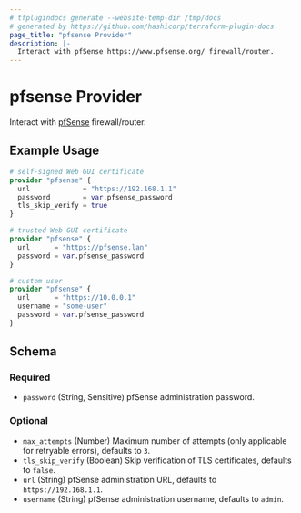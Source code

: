 ```yaml
---
# tfplugindocs generate --website-temp-dir /tmp/docs
# generated by https://github.com/hashicorp/terraform-plugin-docs
page_title: "pfsense Provider"
description: |-
  Interact with pfSense https://www.pfsense.org/ firewall/router.
---
```


# pfsense Provider

Interact with [pfSense](https://www.pfsense.org/) firewall/router.

## Example Usage

```terraform
# self-signed Web GUI certificate
provider "pfsense" {
  url             = "https://192.168.1.1"
  password        = var.pfsense_password
  tls_skip_verify = true
}

# trusted Web GUI certificate
provider "pfsense" {
  url      = "https://pfsense.lan"
  password = var.pfsense_password
}

# custom user
provider "pfsense" {
  url      = "https://10.0.0.1"
  username = "some-user"
  password = var.pfsense_password
}
```

<!-- schema generated by tfplugindocs -->
## Schema

### Required

- `password` (String, Sensitive) pfSense administration password.

### Optional

- `max_attempts` (Number) Maximum number of attempts (only applicable for retryable errors), defaults to `3`.
- `tls_skip_verify` (Boolean) Skip verification of TLS certificates, defaults to `false`.
- `url` (String) pfSense administration URL, defaults to `https://192.168.1.1`.
- `username` (String) pfSense administration username, defaults to `admin`.
